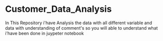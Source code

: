 # Customer_Data_Analysis
In This Repository i'have Analysis the data with all different variable and data with understanding of comment's  so you will able to understand what i'have been done in  juypeter notebook
